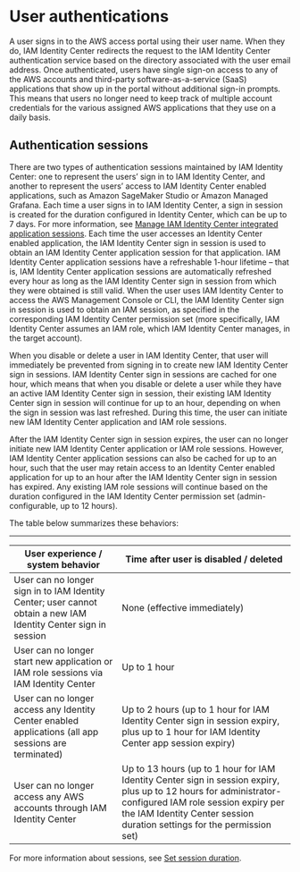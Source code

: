 # User authentications<a name="authconcept"></a>

A user signs in to the AWS access portal using their user name\. When they do, IAM Identity Center redirects the request to the IAM Identity Center authentication service based on the directory associated with the user email address\. Once authenticated, users have single sign\-on access to any of the AWS accounts and third\-party software\-as\-a\-service \(SaaS\) applications that show up in the portal without additional sign\-in prompts\. This means that users no longer need to keep track of multiple account credentials for the various assigned AWS applications that they use on a daily basis\.

## Authentication sessions<a name="sessionsconcept"></a>

There are two types of authentication sessions maintained by IAM Identity Center: one to represent the users’ sign in to IAM Identity Center, and another to represent the users’ access to IAM Identity Center enabled applications, such as Amazon SageMaker Studio or Amazon Managed Grafana\. Each time a user signs in to IAM Identity Center, a sign in session is created for the duration configured in Identity Center, which can be up to 7 days\. For more information, see [Manage IAM Identity Center integrated application sessions](manage-app-session.md)\. Each time the user accesses an Identity Center enabled application, the IAM Identity Center sign in session is used to obtain an IAM Identity Center application session for that application\. IAM Identity Center application sessions have a refreshable 1\-hour lifetime – that is, IAM Identity Center application sessions are automatically refreshed every hour as long as the IAM Identity Center sign in session from which they were obtained is still valid\. When the user uses IAM Identity Center to access the AWS Management Console or CLI, the IAM Identity Center sign in session is used to obtain an IAM session, as specified in the corresponding IAM Identity Center permission set \(more specifically, IAM Identity Center assumes an IAM role, which IAM Identity Center manages, in the target account\)\.

When you disable or delete a user in IAM Identity Center, that user will immediately be prevented from signing in to create new IAM Identity Center sign in sessions\. IAM Identity Center sign in sessions are cached for one hour, which means that when you disable or delete a user while they have an active IAM Identity Center sign in session, their existing IAM Identity Center sign in session will continue for up to an hour, depending on when the sign in session was last refreshed\. During this time, the user can initiate new IAM Identity Center application and IAM role sessions\. 

After the IAM Identity Center sign in session expires, the user can no longer initiate new IAM Identity Center application or IAM role sessions\. However, IAM Identity Center application sessions can also be cached for up to an hour, such that the user may retain access to an Identity Center enabled application for up to an hour after the IAM Identity Center sign in session has expired\. Any existing IAM role sessions will continue based on the duration configured in the IAM Identity Center permission set \(admin\-configurable, up to 12 hours\)\.

The table below summarizes these behaviors:


****  

| User experience / system behavior | Time after user is disabled / deleted | 
| --- | --- | 
| User can no longer sign in to IAM Identity Center; user cannot obtain a new IAM Identity Center sign in session | None \(effective immediately\) | 
| User can no longer start new application or IAM role sessions via IAM Identity Center | Up to 1 hour | 
| User can no longer access any Identity Center enabled applications \(all app sessions are terminated\) | Up to 2 hours \(up to 1 hour for IAM Identity Center sign in session expiry, plus up to 1 hour for IAM Identity Center app session expiry\) | 
| User can no longer access any AWS accounts through IAM Identity Center | Up to 13 hours \(up to 1 hour for IAM Identity Center sign in session expiry, plus up to 12 hours for administrator\-configured IAM role session expiry per the IAM Identity Center session duration settings for the permission set\) | 

For more information about sessions, see [Set session duration](howtosessionduration.md)\.